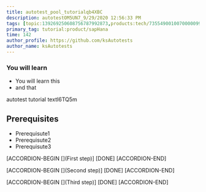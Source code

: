 ```yaml
---
title: autotest_pool_tutorialqb4XBC
description: autotestOM5UN7_9/29/2020 12:56:33 PM
tags: [topic:139269250608756787992873,products:tech/73554900100700000996,tutorial:experience/advanced]
primary_tag: tutorial:product/sapHana
time: 142
author_profile: https://github.com/ksAutotests
author_name: ksAutotests
---
```

### You will learn
- You will learn this
- and that

autotest tutorial textI6TQ5m

## Prerequisites
- Prerequisute1
- Prerequisute2
- Prerequisute3

[ACCORDION-BEGIN [](First step)]
[DONE]
[ACCORDION-END]

[ACCORDION-BEGIN [](Second step)]
[DONE]
[ACCORDION-END]

[ACCORDION-BEGIN [](Third step)]
[DONE]
[ACCORDION-END]

